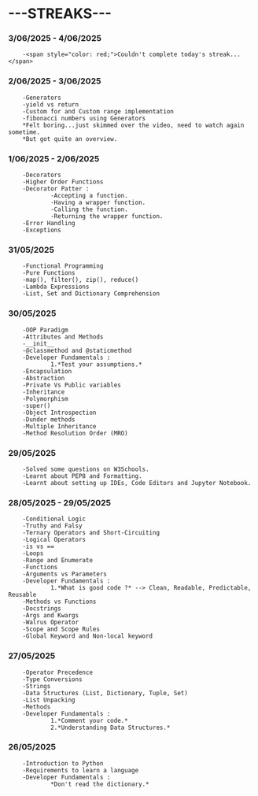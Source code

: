 # ---STREAKS---

### 3/06/2025 - 4/06/2025
        -<span style="color: red;">Couldn't complete today's streak...</span>

### 2/06/2025 - 3/06/2025
        -Generators
        -yield vs return
        -Custom for and Custom range implementation
        -fibonacci numbers using Generators
        *Felt boring...just skimmed over the video, need to watch again sometime.
        *But got quite an overview.

### 1/06/2025 - 2/06/2025
        -Decorators
        -Higher Order Functions
        -Decorator Patter :
                -Accepting a function.
                -Having a wrapper function.
                -Calling the function.
                -Returning the wrapper function.
        -Error Handling
        -Exceptions

### 31/05/2025
        -Functional Programming
        -Pure Functions
        -map(), filter(), zip(), reduce()
        -Lambda Expressions
        -List, Set and Dictionary Comprehension

### 30/05/2025
        -OOP Paradigm
        -Attributes and Methods
        -__init__
        -@classmethod and @staticmethod
        -Developer Fundamentals :
                1.*Test your assumptions.*
        -Encapsulation
        -Abstraction
        -Private Vs Public variables
        -Inheritance
        -Polymorphism
        -super()
        -Object Introspection
        -Dunder methods
        -Multiple Inheritance
        -Method Resolution Order (MRO)

### 29/05/2025
        -Solved some questions on W3Schools.
        -Learnt about PEP8 and Formatting.
        -Learnt about setting up IDEs, Code Editors and Jupyter Notebook.

### 28/05/2025 - 29/05/2025
        -Conditional Logic
        -Truthy and Falsy
        -Ternary Operators and Short-Circuiting
        -Logical Operators
        -is vs ==
        -Loops
        -Range and Enumerate
        -Functions
        -Arguments vs Parameters
        -Developer Fundamentals :
                1.*What is good code ?* --> Clean, Readable, Predictable, Reusable
        -Methods vs Functions
        -Docstrings
        -Args and Kwargs
        -Walrus Operator
        -Scope and Scope Rules
        -Global Keyword and Non-local keyword

### 27/05/2025
        -Operator Precedence
        -Type Conversions
        -Strings
        -Data Structures (List, Dictionary, Tuple, Set)
        -List Unpacking
        -Methods
        -Developer Fundamentals :
                1.*Comment your code.*
                2.*Understanding Data Structures.*

### 26/05/2025
        -Introduction to Python
        -Requirements to learn a language
        -Developer Fundamentals :
                *Don't read the dictionary.*